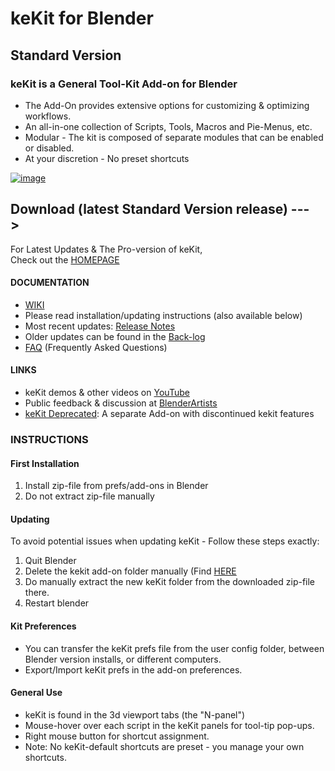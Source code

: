 # keKit for Blender
## Standard Version

### keKit is a General Tool-Kit Add-on for Blender
- The Add-On provides extensive options for customizing & optimizing workflows.  
- An all-in-one collection of Scripts, Tools, Macros and Pie-Menus, etc.  
- Modular - The kit is composed of separate modules that can be enabled or disabled.  
- At your discretion - No preset shortcuts  

[![image](https://github.com/kedepot/keKit-Blender/assets/95410139/712285c5-3a11-40d2-9834-740a3908d5f1)
](https://youtu.be/Y5gZyGrAhAI)

Download (latest Standard Version release) --->
---
For Latest Updates & The Pro-version of keKit,   
Check out the [HOMEPAGE](https://ke-code.xyz/scripts/kekit.html) 

#### DOCUMENTATION
- [WIKI](https://ke-code.xyz/scripts/wiki.html)
- Please read installation/updating instructions (also available below)
- Most recent updates: [Release Notes](https://ke-code.xyz/scripts/kekit.html#release_notes)
- Older updates can be found in the [Back-log](https://ke-code.xyz/scripts/kekit_backlog.html)
- [FAQ](https://ke-code.xyz/scripts/kekit_faq.html) (Frequently Asked Questions)

#### LINKS
- keKit demos & other videos on [YouTube](https://www.youtube.com/playlist?list=PL0OzsYyqFcRePaQ4-uy5fFIVRN4_12_ir)
- Public feedback & discussion at [BlenderArtists](https://blenderartists.org/t/kekit-for-blender-2-8/)
- [keKit Deprecated](https://ke-code.xyz/scripts/kekit_deprecated.html): A separate Add-on with discontinued kekit features

### INSTRUCTIONS  
#### First Installation
1. Install zip-file from prefs/add-ons in Blender
2. Do not extract zip-file manually

#### Updating
To avoid potential issues when updating keKit - Follow these steps exactly:  
1. Quit Blender
2. Delete the kekit add-on folder manually (Find [HERE](https://docs.blender.org/manual/en/latest/advanced/blender_directory_layout.html)
3. Do manually extract the new keKit folder from the downloaded zip-file there.
4. Restart blender
 
#### Kit Preferences
- You can transfer the keKit prefs file from the user config folder, between Blender version installs, or different computers.
- Export/Import keKit prefs in the add-on preferences.

#### General Use
- keKit is found in the 3d viewport tabs (the "N-panel")
- Mouse-hover over each script in the keKit panels for tool-tip pop-ups.
- Right mouse button for shortcut assignment.
- Note: No keKit-default shortcuts are preset - you manage your own shortcuts.
